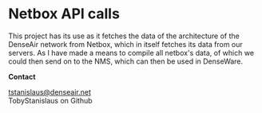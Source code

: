  <h1>Netbox API calls</h1>

 This project has its use as it fetches the data of the architecture of the DenseAir network from Netbox, 
 which in itself fetches its data from our servers. As I have made a means to compile all netbox's data, 
 of which we could then send on to the NMS, which can then be used in DenseWare. 

 **Contact**

 tstanislaus@denseair.net  
 TobyStanislaus on Github